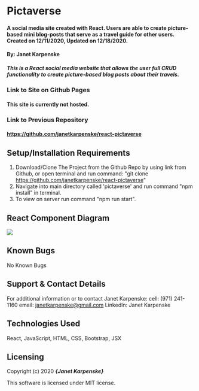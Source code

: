 # Pictaverse

#### A social media site created with React. Users are able to create picture-based mini blog-posts that serve as a travel guide for other users. Created on 12/11/2020, Updated on 12/18/2020.

#### By: Janet Karpenske

##### This is a React social media website that allows the user full CRUD functionality to create picture-based blog posts about their travels.

### Link to Site on Github Pages
#### This site is currently not hosted.

### Link to Previous Repository
#### https://github.com/janetkarpenske/react-pictaverse

## Setup/Installation Requirements

1. Download/Clone The Project from the Github Repo by using link from Github, or open terminal and run command: "git clone https://github.com/janetkarpenske/react-pictaverse"
2. Navigate into main directory called 'pictaverse' and run command "npm install" in terminal.
3. To view on server run command "npm run start".

## React Component Diagram
<img src="./src/img/component-diagram-capstone.jpg" />

## Known Bugs
No Known Bugs

## Support & Contact Details
For additional information or to contact Janet Karpenske:
cell: (971) 241-1160
email: janetkarpenske@gmail.com
LinkedIn: Janet Karpenske

## Technologies Used
React, JavaScript, HTML, CSS, Bootstrap, JSX

## Licensing
Copyright (c) 2020 **_{Janet Karpenske}_**

This software is licensed under MIT license.